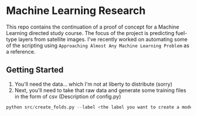 # Machine Learning Research
This repo contains the continuation of a proof of concept for a Machine Learning directed study course. The focus of the project is predicting fuel-type layers from satellite images. I've recently worked on automating some of the scripting using `Approaching Almost Any Machine Learning Problem` as a reference. 

## Getting Started
1. You'll need the data... which I'm not at liberty to distribute (sorry)
2. Next, you'll need to take that raw data and generate some training files in the form of csv
(Description of config.py)
```python
python src/create_folds.py --label <the label you want to create a model for> --folds <number of k folds (stratified)>
```
